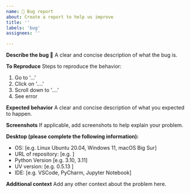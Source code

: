 ```yaml
---
name: 🐛 Bug report
about: Create a report to help us improve
title: ''
labels: 'bug'
assignees: ''

---
```


**Describe the bug 🐛**
A clear and concise description of what the bug is.

**To Reproduce**
Steps to reproduce the behavior:

1. Go to '...'
2. Click on '....'
3. Scroll down to '....'
4. See error

**Expected behavior**
A clear and concise description of what you expected to happen.

**Screenshots**
If applicable, add screenshots to help explain your problem.

**Desktop (please complete the following information):**

- OS: [e.g. Linux Ubuntu 20.04, Windows 11, macOS Big Sur]
- URL of repository: [e.g. ]
- Python Version [e.g. 3.10, 3.11]
- UV version: [e.g. 0.5.13 ]
- IDE: [e.g. VSCode, PyCharm, Jupyter Notebook]

**Additional context**
Add any other context about the problem here.
